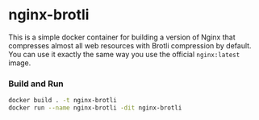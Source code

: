 # nginx-brotli
This is a simple docker container for building a version of Nginx that compresses almost all web resources with Brotli compression by default. You can use it exactly the same way you use the official `nginx:latest` image.

### Build and Run
```sh
docker build . -t nginx-brotli
docker run --name nginx-brotli -dit nginx-brotli
```

